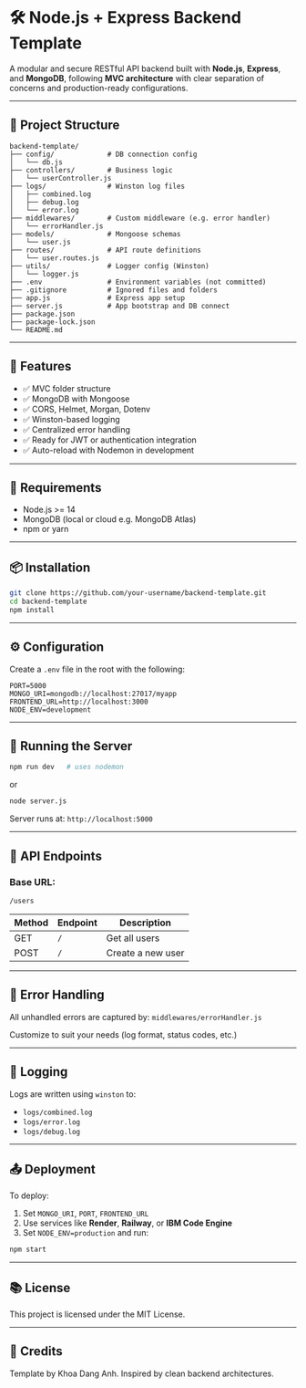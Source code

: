 # 🛠️ Node.js + Express Backend Template

A modular and secure RESTful API backend built with **Node.js**, **Express**, and **MongoDB**, following **MVC architecture** with clear separation of concerns and production-ready configurations.

---

## 📁 Project Structure

```
backend-template/
├── config/             # DB connection config
│   └── db.js
├── controllers/        # Business logic
│   └── userController.js
├── logs/               # Winston log files
│   ├── combined.log
│   ├── debug.log
│   └── error.log
├── middlewares/        # Custom middleware (e.g. error handler)
│   └── errorHandler.js
├── models/             # Mongoose schemas
│   └── user.js
├── routes/             # API route definitions
│   └── user.routes.js
├── utils/              # Logger config (Winston)
│   └── logger.js
├── .env                # Environment variables (not committed)
├── .gitignore          # Ignored files and folders
├── app.js              # Express app setup
├── server.js           # App bootstrap and DB connect
├── package.json
├── package-lock.json
└── README.md
```

---

## 🚀 Features

- ✅ MVC folder structure
- ✅ MongoDB with Mongoose
- ✅ CORS, Helmet, Morgan, Dotenv
- ✅ Winston-based logging
- ✅ Centralized error handling
- ✅ Ready for JWT or authentication integration
- ✅ Auto-reload with Nodemon in development

---

## 🧩 Requirements

- Node.js >= 14
- MongoDB (local or cloud e.g. MongoDB Atlas)
- npm or yarn

---

## 📦 Installation

```bash
git clone https://github.com/your-username/backend-template.git
cd backend-template
npm install
```

---

## ⚙️ Configuration

Create a `.env` file in the root with the following:

```env
PORT=5000
MONGO_URI=mongodb://localhost:27017/myapp
FRONTEND_URL=http://localhost:3000
NODE_ENV=development
```

---

## 🧪 Running the Server

```bash
npm run dev   # uses nodemon
```

or

```bash
node server.js
```

Server runs at: `http://localhost:5000`

---

## 📡 API Endpoints

### Base URL:

`/users`

| Method | Endpoint | Description       |
| ------ | -------- | ----------------- |
| GET    | `/`      | Get all users     |
| POST   | `/`      | Create a new user |

---

## 🐞 Error Handling

All unhandled errors are captured by:
`middlewares/errorHandler.js`

Customize to suit your needs (log format, status codes, etc.)

---

## 📝 Logging

Logs are written using `winston` to:

- `logs/combined.log`
- `logs/error.log`
- `logs/debug.log`

---

## 📤 Deployment

To deploy:

1. Set `MONGO_URI`, `PORT`, `FRONTEND_URL`
2. Use services like **Render**, **Railway**, or **IBM Code Engine**
3. Set `NODE_ENV=production` and run:

```bash
npm start
```

---

## 📚 License

This project is licensed under the MIT License.

---

## 🙌 Credits

Template by Khoa Dang Anh. Inspired by clean backend architectures.
